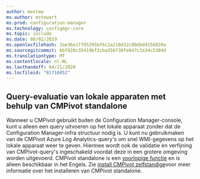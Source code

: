 ```yaml
---
author: mestew
ms.author: mstewart
ms.prod: configuration-manager
ms.technology: configmgr-core
ms.topic: include
ms.date: 08/02/2019
ms.openlocfilehash: 2ae36e1ff95295bf6c1a210d32c80dbdd156020a
ms.sourcegitcommit: bbf820c35414bf2cba356f30fe047c1a34c5384d
ms.translationtype: MT
ms.contentlocale: nl-NL
ms.lasthandoff: 04/21/2020
ms.locfileid: "81716052"
---
```

## <a name="local-device-query-evaluation-using-cmpivot-standalone"></a>Query-evaluatie van lokale apparaten met behulp van CMPivot standalone
<!--3197353-->
Wanneer u CMPivot gebruikt buiten de Configuration Manager-console, kunt u alleen een query uitvoeren op het lokale apparaat zonder dat de Configuration Manager-infra structuur nodig is. U kunt nu gebruikmaken van de CMPivot Azure Log Analytics-query's om snel WMI-gegevens op het lokale apparaat weer te geven. Hiermee wordt ook de validatie en verfijning van CMPivot-query's ingeschakeld voordat deze in een grotere omgeving worden uitgevoerd. CMPivot standalone is een [voorlopige functie](../../../../servers/manage/pre-release-features.md#bkmk_table) en is alleen beschikbaar in het Engels. Zie [install CMPivot zelfstandige](../../../../servers/manage/cmpivot.md#install-cmpivot-standalone)voor meer informatie over het installeren van CMPivot standalone.
